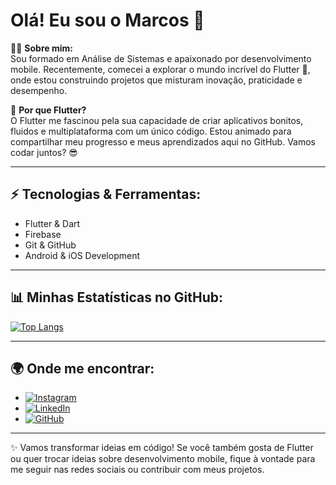 # Olá! Eu sou o Marcos 👋

👨‍💻 **Sobre mim:**  
Sou formado em Análise de Sistemas e apaixonado por desenvolvimento mobile. Recentemente, comecei a explorar o mundo incrível do Flutter 🚀, onde estou construindo projetos que misturam inovação, praticidade e desempenho.

📱 **Por que Flutter?**  
O Flutter me fascinou pela sua capacidade de criar aplicativos bonitos, fluidos e multiplataforma com um único código. Estou animado para compartilhar meu progresso e meus aprendizados aqui no GitHub. Vamos codar juntos? 😎

---

## ⚡ Tecnologias & Ferramentas:
- Flutter & Dart
- Firebase
- Git & GitHub
- Android & iOS Development

---

## 📊 Minhas Estatísticas no GitHub:

[![Top Langs](https://github-readme-stats.vercel.app/api/top-langs/?username=marcossbbatista&layout=compact&theme=radical)](https://github.com/marcossbbatista)

---

## 🌍 Onde me encontrar:

- [![Instagram](https://img.shields.io/badge/Instagram-E4405F?style=for-the-badge&logo=instagram&logoColor=white)](https://www.instagram.com/marcossbbatista)
- [![LinkedIn](https://img.shields.io/badge/LinkedIn-0077B5?style=for-the-badge&logo=linkedin&logoColor=white)](https://www.linkedin.com/in/marcossbbatista)
- [![GitHub](https://img.shields.io/badge/GitHub-181717?style=for-the-badge&logo=github&logoColor=white)](https://github.com/marcossbbatista)

---

✨ Vamos transformar ideias em código! Se você também gosta de Flutter ou quer trocar ideias sobre desenvolvimento mobile, fique à vontade para me seguir nas redes sociais ou contribuir com meus projetos.
